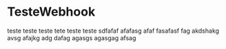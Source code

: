 # TesteWebhook

teste
teste
teste
tete
teste
teste
sdfafaf
afafasg
afaf
fasafasf
fag akdshakg
avsg
afajkg
adg
dafag
agasgs
agasgag
afsag
